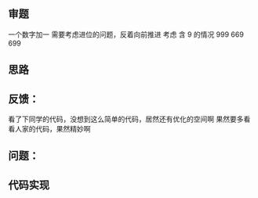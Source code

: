 ## 审题
一个数字加一
需要考虑进位的问题，反着向前推进
考虑 含 9 的情况 999 669 699 


## 思路

## 反馈：
看了下同学的代码，没想到这么简单的代码，居然还有优化的空间啊
果然要多看看人家的代码，果然精妙啊

## 问题：


## 代码实现
